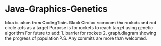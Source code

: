 # Java-Graphics-Genetics
Idea is taken from CodingTrain.
Black Circles represent the rockets and red circle acts as a target
Purpose is for rockets to reach target using genetic algorithm
For future to add:
        1. barrier for rockets
        2. graph/diagram showing the progress of population
P.S.
  Any commits are more than welcomed.
